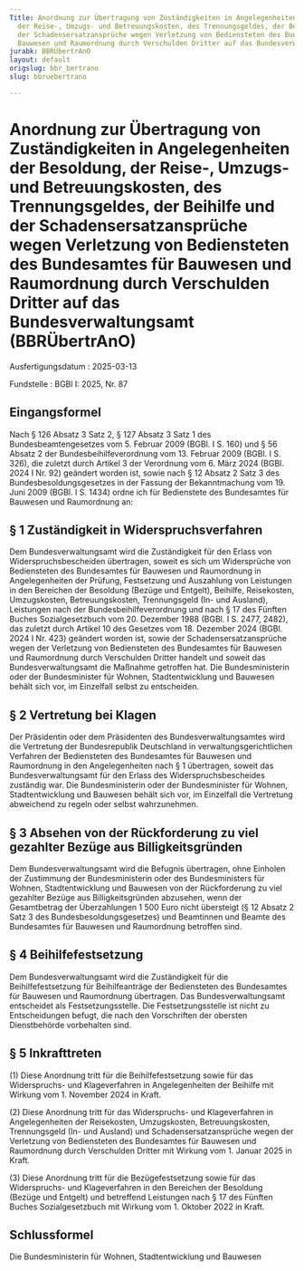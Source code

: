 ```yaml
---
Title: Anordnung zur Übertragung von Zuständigkeiten in Angelegenheiten der Besoldung,
  der Reise-, Umzugs- und Betreuungskosten, des Trennungsgeldes, der Beihilfe und
  der Schadensersatzansprüche wegen Verletzung von Bediensteten des Bundesamtes für
  Bauwesen und Raumordnung durch Verschulden Dritter auf das Bundesverwaltungsamt
jurabk: BBRÜbertrAnO
layout: default
origslug: bbr_bertrano
slug: bbruebertrano

---
```


# Anordnung zur Übertragung von Zuständigkeiten in Angelegenheiten der Besoldung, der Reise-, Umzugs- und Betreuungskosten, des Trennungsgeldes, der Beihilfe und der Schadensersatzansprüche wegen Verletzung von Bediensteten des Bundesamtes für Bauwesen und Raumordnung durch Verschulden Dritter auf das Bundesverwaltungsamt (BBRÜbertrAnO)

Ausfertigungsdatum
:   2025-03-13

Fundstelle
:   BGBl I: 2025, Nr. 87


## Eingangsformel

Nach § 126 Absatz 3 Satz 2, § 127 Absatz 3 Satz 1 des Bundesbeamtengesetzes vom 5. Februar 2009 (BGBl. I S. 160) und § 56 Absatz 2 der Bundesbeihilfeverordnung vom 13. Februar 2009 (BGBl. I S. 326), die zuletzt durch Artikel 3 der Verordnung vom 6. März 2024 (BGBl. 2024 I Nr. 92) geändert worden ist, sowie nach § 12 Absatz 2 Satz 3 des Bundesbesoldungsgesetzes in der Fassung der Bekanntmachung vom 19. Juni 2009 (BGBl. I S. 1434) ordne ich für Bedienstete des Bundesamtes für Bauwesen und Raumordnung an:


## § 1 Zuständigkeit in Widerspruchsverfahren

Dem Bundesverwaltungsamt wird die Zuständigkeit für den Erlass von Widerspruchsbescheiden übertragen, soweit es sich um Widersprüche von Bediensteten des Bundesamtes für Bauwesen und Raumordnung in Angelegenheiten der Prüfung, Festsetzung und Auszahlung von Leistungen in den Bereichen der Besoldung (Bezüge und Entgelt), Beihilfe, Reisekosten, Umzugskosten, Betreuungskosten, Trennungsgeld (In- und Ausland), Leistungen nach der Bundesbeihilfeverordnung und nach § 17 des Fünften Buches Sozialgesetzbuch vom 20. Dezember 1988 (BGBl. I S. 2477, 2482), das zuletzt durch Artikel 10 des Gesetzes vom 18. Dezember 2024 (BGBl. 2024 I Nr. 423) geändert worden ist, sowie der Schadensersatzansprüche wegen der Verletzung von Bediensteten des Bundesamtes für Bauwesen und Raumordnung durch Verschulden Dritter handelt und soweit das Bundesverwaltungsamt die Maßnahme getroffen hat. Die Bundesministerin oder der Bundesminister für Wohnen, Stadtentwicklung und Bauwesen behält sich vor, im Einzelfall selbst zu entscheiden.


## § 2 Vertretung bei Klagen

Der Präsidentin oder dem Präsidenten des Bundesverwaltungsamtes wird die Vertretung der Bundesrepublik Deutschland in verwaltungsgerichtlichen Verfahren der Bediensteten des Bundesamtes für Bauwesen und Raumordnung in den Angelegenheiten nach § 1 übertragen, soweit das Bundesverwaltungsamt für den Erlass des Widerspruchsbescheides zuständig war. Die Bundesministerin oder der Bundesminister für Wohnen, Stadtentwicklung und Bauwesen behält sich vor, im Einzelfall die Vertretung abweichend zu regeln oder selbst wahrzunehmen.


## § 3 Absehen von der Rückforderung zu viel gezahlter Bezüge aus Billigkeitsgründen

Dem Bundesverwaltungsamt wird die Befugnis übertragen, ohne Einholen der Zustimmung der Bundesministerin oder des Bundesministers für Wohnen, Stadtentwicklung und Bauwesen von der Rückforderung zu viel gezahlter Bezüge aus Billigkeitsgründen abzusehen, wenn der Gesamtbetrag der Überzahlungen 1 500 Euro nicht übersteigt (§ 12 Absatz 2 Satz 3 des Bundesbesoldungsgesetzes) und Beamtinnen und Beamte des Bundesamtes für Bauwesen und Raumordnung betroffen sind.


## § 4 Beihilfefestsetzung

Dem Bundesverwaltungsamt wird die Zuständigkeit für die Beihilfefestsetzung für Beihilfeanträge der Bediensteten des Bundesamtes für Bauwesen und Raumordnung übertragen. Das Bundesverwaltungsamt entscheidet als Festsetzungsstelle. Die Festsetzungsstelle ist nicht zu Entscheidungen befugt, die nach den Vorschriften der obersten Dienstbehörde vorbehalten sind.


## § 5 Inkrafttreten

(1) Diese Anordnung tritt für die Beihilfefestsetzung sowie für das Widerspruchs- und Klageverfahren in Angelegenheiten der Beihilfe mit Wirkung vom 1. November 2024 in Kraft.

(2) Diese Anordnung tritt für das Widerspruchs- und Klageverfahren in Angelegenheiten der Reisekosten, Umzugskosten, Betreuungskosten, Trennungsgeld (In- und Ausland) und Schadensersatzansprüche wegen der Verletzung von Bediensteten des Bundesamtes für Bauwesen und Raumordnung durch Verschulden Dritter mit Wirkung vom 1. Januar 2025 in Kraft.

(3) Diese Anordnung tritt für die Bezügefestsetzung sowie für das Widerspruchs- und Klageverfahren in den Bereichen der Besoldung (Bezüge und Entgelt) und betreffend Leistungen nach § 17 des Fünften Buches Sozialgesetzbuch mit Wirkung vom 1. Oktober 2022 in Kraft.


## Schlussformel

Die Bundesministerin für Wohnen, Stadtentwicklung und Bauwesen

